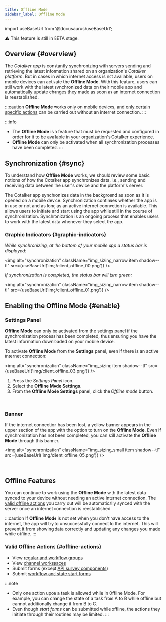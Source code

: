 ```yaml
---
title: Offline Mode
sidebar_label: Offline Mode
---
```


import useBaseUrl from '@docusaurus/useBaseUrl'; 

<span className="hero__subtitle">⚠ This feature is still in BETA stage.</span>

## Overview {#overview}
The _Cotalker app_ is constantly synchronizing with servers sending and retrieving the latest information shared on an organization's _Cotalker platform_. But in cases in which internet access is not available, users on mobile devices can activate the **Offline Mode**. With this feature, users can still work with the latest synchronized data on their mobile app and automatically update changes they made as soon as an internet connection is reestablished.

:::caution
**Offline Mode** works only on mobile devices, and [only certain specific actions](#offline-actions) can be carried out without an internet connection.
:::

:::info
- The **Offline Mode** is a feature that must be requested and configured in order for it to be available in your organization's Cotalker experience.
- **Offline Mode** can only be activated when all synchronization processes have been completed.
:::

## Synchronization {#sync}
To understand how **Offline Mode** works, we should review some basic notions of how the Cotalker app synchronizes data, i.e., sending and receiving data between the user's device and the platform's server.

The Cotalker app synchronizes data in the background as soon as it is opened on a mobile device. Synchronization continues whether the app is in use or not and as long as an active internet connection is available. This allows users to initiate and start using the app while still in the course of synchronization. Synchronization is an ongoing process that enables users to work with the latest data whenever they select the app.

### Graphic Indicators {#graphic-indicators}

_While synchronizing, at the bottom of your mobile app a status bar is displayed:_

<img alt="synchronization" className="img_sizing_narrow item shadow--tl" src={useBaseUrl('img/client_offline_00.png')} />
<br/>

_If synchronization is completed, the status bar will turn green:_

<img alt="synchronization" className="img_sizing_narrow item shadow--tl" src={useBaseUrl('img/client_offline_01.png')} />


## Enabling the Offline Mode {#enable}

<div className="alert alert--secondary">

### Settings Panel
**Offline Mode** can only be activated from the settings panel if the synchronization process has been completed, thus ensuring you have the latest information downloaded on your mobile device.  

To activate **Offline Mode** from the **Settings** panel, even if there is an active internet connection: 

<img alt="synchronization" className="img_sizing item shadow--tl" src={useBaseUrl('img/client_offline_03.png')} />
<br/>

<div className="margin margin-left--lg">

1. Press the _Settings Panel_ icon.
2. Select the **Offline Mode Settings**.
3. From the **Offline Mode Settings** panel, click the _Offline mode_ button.

</div>
</div>
<br/>

<div className="alert alert--secondary">

### Banner

If the internet connection has been lost, a yellow banner appears in the upper section of the app with the option to turn on the **Offline Mode**. Even if synchronization has not been completed, you can still activate the **Offline Mode** through this banner.

<img alt="synchronization" className="img_sizing_small item shadow--tl" src={useBaseUrl('img/client_offline_05.png')} />
<br/>

</div>
<br/>

## Offline Features
You can continue to work using the **Offline Mode** with the latest data synced to your device without needing an active internet connection. The [valid offline actions](#offline-actions) you carry out will be automatically synced with the server once an internet connection is reestablished.

:::caution
If **Offline Mode** is not set when you don't have access to the internet, the app will try to unsuccessfully connect to the internet. This will prevent it from showing data correctly and updating any changes you made while offline.
:::

### Valid Offline Actions {#offline-actions}

- View [regular and workflow groups](/docs/documentation/client/groups#group-types)
- View [channel workspaces](/docs/documentation/client/channels)
- Submit forms (except [API survey components](/docs/documentation/admin/survey/components/multiple_choice#api-type))
- Submit [workflow and state start forms](/docs/documentation/admin/workflows/admin_workflow_required_survey)

:::note
- Only one action upon a task is allowed while in Offline Mode. For example, you can change the state of a task from A to B while offline but cannot additionally change it from B to C.
- Even though _start forms_ can be submitted while offline, the actions they initiate through their routines may be limited.
:::
